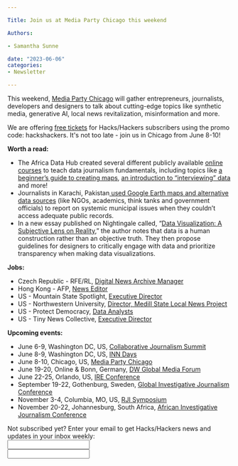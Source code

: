 ```yaml
---

Title: Join us at Media Party Chicago this weekend

Authors: 

- Samantha Sunne

date: "2023-06-06" 
categories: 
- Newsletter 

---
```


This weekend, [Media Party Chicago](https://mediaparty.org/) will gather entrepreneurs, journalists, developers and designers to talk about cutting-edge topics like synthetic media, generative AI, local news revitalization, misinformation and more.

We are offering [free tickets](https://hackshackers.us1.list-manage.com/track/click?u=c56f2e53d5ed6ef87f8aaa75c&id=f3edec53d8&e=1b35b85d7d) for Hacks/Hackers subscribers using the promo code: hackshackers. It's not too late - join us in Chicago from June 8-10!

**Worth a read:**



* The Africa Data Hub created several different publicly available [online courses](https://www.africadatahub.org/training) to teach data journalism fundamentals, including topics like [a beginner’s guide to creating maps](https://www.africadatahub.org/training-modules/visualisation-beginners-guide-to-maps), [an introduction to “interviewing” data](https://www.africadatahub.org/training-modules/spreadsheets-how-to-interview-data) and more!
* Journalists in Karachi, Pakistan[ used Google Earth maps and alternative data sources](https://gijn.org/2023/05/30/karachi-investigate-journalism-cities-maps-data/) (like NGOs, academics, think tanks and government officials) to report on systemic municipal issues when they couldn’t access adequate public records.
* In a new essay published on Nightingale called, “[Data Visualization: A Subjective Lens on Reality](https://nightingaledvs.com/data-visualization-a-subjective-lens-on-reality/),” the author notes that data is a human construction rather than an objective truth. They then propose guidelines for designers to critically engage with data and prioritize transparency when making data visualizations.

**Jobs:**



* Czech Republic - RFE/RL, [Digital News Archive Manager](https://www.journalismjobs.com/1680776-digital-news-archive-manager-radio-free-europeradio-liberty-inc)
* Hong Kong - AFP, [News Editor](https://www.cisionjobs.co.uk/job/110269/afp-news-editor-hong-kong-/?LinkSource=PremiumListing)
* US - Mountain State Spotlight, [Executive Director](https://inn.org/job/mountain-state-spotlight-charleston-wv-8-executive-director/)
* US - Northwestern University, [Director, Medill State Local News Project](https://www.ire.org/job-center/director-medill-state-local-news-project/)
* US - Protect Democracy, [Data Analysts](https://protectdemocracy.recruitee.com/o/data-analyst-2023)
* US - Tiny News Collective, [Executive Director](tinynewsco.org/jobs/executive_director)

**Upcoming events:**



* June 6-9, Washington DC, US, [Collaborative Journalism Summit](https://collaborativejournalism.org/cjs2023/)
* June 8-9, Washington DC, US, [INN Days](https://inn.org/about/our-work/inn-days/)
* June 8-10, Chicago, US, [Media Party Chicago](https://blog.mediaparty.info/media-party-is-going-global-next-step-chicago-6-8-june-2023-88ae56ffc83f)
* June 19-20, Online & Bonn, Germany, [DW Global Media Forum](https://corporate.dw.com/en/overcoming-divisions-dw-global-media-forum-2023/a-63990322)
* June 22-25, Orlando, US, [IRE Conference](https://www.ire.org/event/2023-ire-conference/)
* September 19-22, Gothenburg, Sweden, [Global Investigative Journalism Conference](https://gijc2023.org/)
* November 3-4, Columbia, MO, US, [RJI Symposium](https://rji.submittable.com/submit/254162/rji-symposium-in-service-to-our-communities)
* November 20-22, Johannesburg, South Africa, [African Investigative Journalism Conference](https://aijc.africa/)

<div id="mc_embed_signup"><form id="mc-embedded-subscribe-form" class="validate" action="//hackshackers.us1.list-manage.com/subscribe/post?u=c56f2e53d5ed6ef87f8aaa75c&amp;id=fb2bc6f10b" method="post" name="mc-embedded-subscribe-form" novalidate="" target="_blank">

<div id="mc_embed_signup_scroll">

<div class="mc-field-group"><label for="mce-EMAIL">Not subscribed yet? Enter your email to get Hacks/Hackers news and updates in your inbox weekly:  </label></div>

<div class="mc-field-group"><input id="mce-EMAIL" class="required email" name="EMAIL" type="email" value="" /></div>

<!-- real people should not fill this in and expect good things - do not remove this or risk form bot signups-->

<div style="position: absolute; left: -5000px;"><input tabindex="-1" name="b_c56f2e53d5ed6ef87f8aaa75c_fb2bc6f10b" type="text" value="" /></div>

<div class="clear"><input id="mc-embedded-subscribe" class="button" name="subscribe" typ
